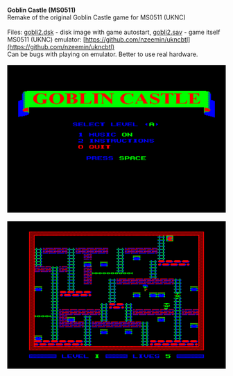 **Goblin Castle (MS0511)**
<br />Remake of the original Goblin Castle game for MS0511 (UKNC)
<br />
<br />Files: [gobli2.dsk](/release/gobli2.dsk?raw=true) - disk image with game autostart, [gobli2.sav](/release/gobli2.sav?raw=true) - game itself
<br />MS0511 (UKNC) emulator: [https://github.com/nzeemin/ukncbtl](https://github.com/nzeemin/ukncbtl)
<br />Can be bugs with playing on emulator. Better to use real hardware.
<br />
<br />![Screenshot 1](/screenshots/gobli2_1.png?raw=true)
<br />
<br />![Screenshot 2](/screenshots/gobli2_2.png?raw=true)
